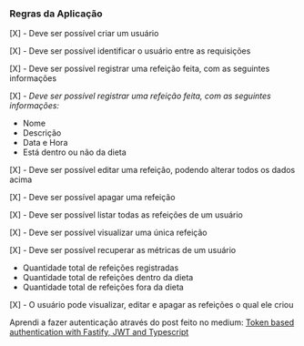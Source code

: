 ### Regras da Aplicação

[X] - Deve ser possível criar um usuário

[X] - Deve ser possível identificar o usuário entre as requisições

[X] - Deve ser possível registrar uma refeição feita, com as seguintes informações

[X] - <i>Deve ser possível registrar uma refeição feita, com as seguintes informações:</i>

- Nome
- Descrição
- Data e Hora
- Está dentro ou não da dieta

[X] - Deve ser possível editar uma refeição, podendo alterar todos os dados acima

[X] - Deve ser possível apagar uma refeição

[X] - Deve ser possível listar todas as refeições de um usuário

[X] - Deve ser possível visualizar uma única refeição

[X] - Deve ser possível recuperar as métricas de um usuário

- Quantidade total de refeições registradas
- Quantidade total de refeições dentro da dieta
- Quantidade total de refeições fora da dieta

[X] - O usuário pode visualizar, editar e apagar as refeições o qual ele criou

Aprendi a fazer autenticação através do post feito no medium: <a href="https://medium.com/@atatijr/token-based-authentication-with-fastify-jwt-and-typescript-1fa5cccc63c5">Token based authentication with Fastify, JWT and Typescript</a>
